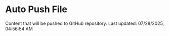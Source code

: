 # Auto Push File

Content that will be pushed to GitHub repository.
Last updated: 07/28/2025, 04:56:54 AM